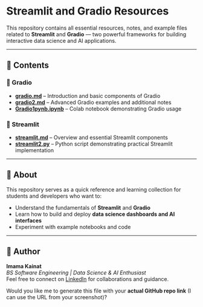 
# Streamlit and Gradio Resources

This repository contains all essential resources, notes, and example files related to **Streamlit** and **Gradio** — two powerful frameworks for building interactive data science and AI applications.

---

## 📘 Contents

### 🔹 Gradio
- [**gradio.md**](https://github.com/YOUR_GITHUB_USERNAME/YOUR_REPO_NAME/blob/main/gradio.md) – Introduction and basic components of Gradio  
- [**gradio2.md**](https://github.com/YOUR_GITHUB_USERNAME/YOUR_REPO_NAME/blob/main/gradio2.md) – Advanced Gradio examples and additional notes  
- [**Gradio1pynb.ipynb**](https://github.com/YOUR_GITHUB_USERNAME/YOUR_REPO_NAME/blob/main/Gradio1pynb.ipynb) – Colab notebook demonstrating Gradio usage  

### 🔹 Streamlit
- [**streamlit.md**](https://github.com/YOUR_GITHUB_USERNAME/YOUR_REPO_NAME/blob/main/streamlit.md) – Overview and essential Streamlit components  
- [**streamlit2.py**](https://github.com/YOUR_GITHUB_USERNAME/YOUR_REPO_NAME/blob/main/streamlit2.py) – Python script demonstrating practical Streamlit implementation  

---

## 🚀 About
This repository serves as a quick reference and learning collection for students and developers who want to:
- Understand the fundamentals of **Streamlit** and **Gradio**
- Learn how to build and deploy **data science dashboards and AI interfaces**
- Experiment with example notebooks and code

---

## 🧠 Author
**Imama Kainat**  
*BS Software Engineering | Data Science & AI Enthusiast*  
Feel free to connect on [LinkedIn](https://linkedin.com/in/imama-kainat) for collaborations and guidance.

Would you like me to generate this file with your **actual GitHub repo link** (I can use the URL from your screenshot)?
